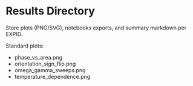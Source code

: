 # Results Directory

Store plots (PNG/SVG), notebooks exports, and summary markdown per EXPID.

Standard plots:
- phase_vs_area.png
- orientation_sign_flip.png
- omega_gamma_sweeps.png
- temperature_dependence.png
